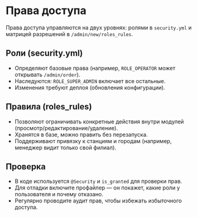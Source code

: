 # Права доступа

Права доступа управляются на двух уровнях: ролями в `security.yml` и матрицей разрешений в `/admin/new/roles_rules`.

## Роли (security.yml)

- Определяют базовые права (например, `ROLE_OPERATOR` может открывать `/admin/order`).
- Наследуются: `ROLE_SUPER_ADMIN` включает все остальные.
- Изменения требуют деплоя (обновления конфигурации).

## Правила (roles_rules)

- Позволяют ограничивать конкретные действия внутри модулей (просмотр/редактирование/удаление).
- Хранятся в базе, можно править без перезапуска.
- Поддерживают привязку к станциям и городам (например, менеджер видит только свой филиал).

## Проверка

- В коде используется `@Security` и `is_granted` для проверки прав.
- Для отладки включите профайлер — он покажет, какие роли у пользователя и почему отказано.
- Регулярно проводите аудит прав, чтобы избежать избыточного доступа.
